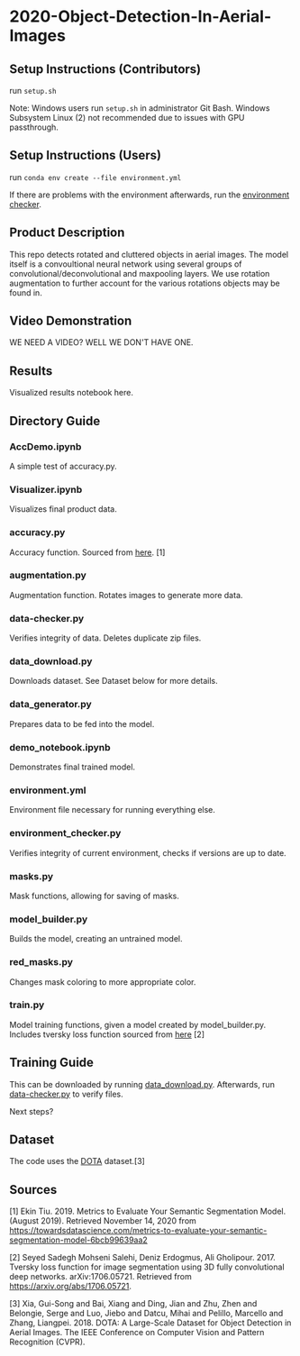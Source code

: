 # 2020-Object-Detection-In-Aerial-Images

## Setup Instructions (Contributors)
run `setup.sh`

Note: Windows users run `setup.sh` in administrator Git Bash. Windows Subsystem Linux (2) not recommended due to issues with GPU passthrough.

## Setup Instructions (Users)

run `conda env create --file environment.yml`

If there are problems with the environment afterwards, run the [environment checker](https://github.com/umd-fire-coml/2020-Object-Detection-In-Aerial-Images/blob/master/environment_checker.py).

## Product Description

This repo detects rotated and cluttered objects in aerial images. The model itself is a convoultional neural network using several groups of convolutional/deconvolutional and maxpooling layers. We use rotation augmentation to further account for the various rotations objects may be found in.

## Video Demonstration

WE NEED A VIDEO? WELL WE DON'T HAVE ONE.

## Results

Visualized results notebook here.

## Directory Guide

### AccDemo.ipynb
A simple test of accuracy.py.

### Visualizer.ipynb
Visualizes final product data.

### accuracy.py
Accuracy function. Sourced from [here](https://towardsdatascience.com/metrics-to-evaluate-your-semantic-segmentation-model-6bcb99639aa2). [1]

### augmentation.py
Augmentation function. Rotates images to generate more data.

### data-checker.py
Verifies integrity of data. Deletes duplicate zip files.

### data_download.py 
Downloads dataset. See Dataset below for more details.

### data_generator.py
Prepares data to be fed into the model.

### demo_notebook.ipynb
Demonstrates final trained model.

### environment.yml
Environment file necessary for running everything else.

### environment_checker.py
Verifies integrity of current environment, checks if versions are up to date.

### masks.py
Mask functions, allowing for saving of masks.

### model_builder.py
Builds the model, creating an untrained model.

### red_masks.py
Changes mask coloring to more appropriate color.

### train.py
Model training functions, given a model created by model_builder.py. Includes tversky loss function sourced from [here](https://arxiv.org/abs/1706.05721) [2]

## Training Guide

This can be downloaded by running [data_download.py](https://github.com/umd-fire-coml/2020-Object-Detection-In-Aerial-Images/blob/master/data_download.py). Afterwards, run [data-checker.py](https://github.com/umd-fire-coml/2020-Object-Detection-In-Aerial-Images/blob/master/data-checker.py) to verify files.

Next steps?

## Dataset
 
The code uses the [DOTA](https://captain-whu.github.io/DOTA/index.html) dataset.[3]

## Sources

[1] Ekin Tiu. 2019. Metrics to Evaluate Your Semantic Segmentation Model. (August 2019). Retrieved November 14, 2020 from https://towardsdatascience.com/metrics-to-evaluate-your-semantic-segmentation-model-6bcb99639aa2

[2] Seyed Sadegh Mohseni Salehi, Deniz Erdogmus, Ali Gholipour. 2017. Tversky loss function for image segmentation using 3D fully convolutional deep networks. arXiv:1706.05721. Retrieved from https://arxiv.org/abs/1706.05721.

[3] Xia, Gui-Song and Bai, Xiang and Ding, Jian and Zhu, Zhen and Belongie, Serge and Luo, Jiebo and Datcu, Mihai and Pelillo, Marcello and Zhang, Liangpei. 2018. DOTA: A Large-Scale Dataset for Object Detection in Aerial Images. The IEEE Conference on Computer Vision and Pattern Recognition (CVPR).